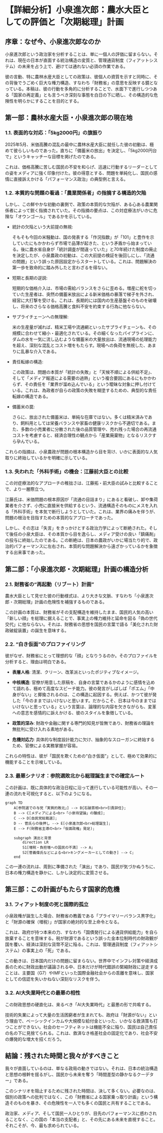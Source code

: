 # 【詳細分析】小泉進次郎：農水大臣としての評価と「次期総理」計画

## 序章：なぜ今、小泉進次郎なのか

小泉進次郎という政治家を分析することは、単に一個人の評価に留まらない。それは、現在の日本が直面する統治構造の変質と、管理通貨制度（フィアットシステム）の未来を占う上で、避けては通れない必須の作業である。

彼の言動、特に農林水産大臣としての政策は、彼個人の資質を示すと同時に、その背後でうごめく巨大な権力構造、すなわち「財務省」の意思を反映する鏡となっている。本稿は、彼の行動を多角的に分析することで、水面下で進行しつつある「国家の再定義」とも言うべき深刻な事態を白日の下に晒し、その構造的な危険性を明らかにすることを目的とする。

## 第一部：農林水産大臣・小泉進次郎の現在地

### 1.1. 表面的な対応：「5kg2000円」の旗振り

2025年5月、米価高騰の混乱の最中に農林水産大臣に就任した彼の初動は、極めて彼らしいものであった。直ちに「備蓄米の放出」を決定し、「5kg2000円台で」というキャッチーな目標を掲げたのである。

これは、価格高騰に苦しむ国民の不安を和らげ、迅速に行動するリーダーとしての姿をメディアに強く印象付けた。彼の得意とする、問題を単純化し、国民の感情に直接訴えかける「パフォーマンス政治」の典型例と言える。

### 1.2. 本質的な問題の看過：「農業関係者」の指摘する構造的欠陥

しかし、この鮮やかな初動の裏側で、政策の本質的な欠陥が、ある心ある農業関係者によって鋭く指摘されていた。その指摘の要点は、この対症療法がいかに危険な「オウンゴール」であるかを示している。

- 統計の欠陥という大前提の無視:
    
    そもそも今回の米騒動は、国の発表する「作況指数」が「101」と豊作を示していたにもかかわらず市場で品薄が起きた、という矛盾から始まっている。後に農水省自身が「統計調査が間違っていた」と70年続けた制度の廃止を決定したが、小泉農政の初動は、この大前提の検証を後回しにし、「流通の問題」という誤った原因設定からスタートしている。これは、問題解決の第一歩を致命的に踏み外したと言わざるを得ない。
    
- 短期と長期の逆説:
    
    短期的な価格介入は、市場の需給バランスをさらに歪める。増産に舵を切っていた生産者は、突然の備蓄米放出による新米価格の暴落で梯子を外され、経営に大打撃を受ける。これは、長期的には国内の生産基盤そのものを破壊し、将来のさらなる価格高騰と食料不安を約束する行為に他ならない。
    
- サプライチェーンへの無理解:
    
    米の生産量が減れば、精米工場や流通網といったサプライチェーンも、その規模に合わせて縮小・最適化されている。その細くなったパイプラインに、ダムの水を一気に流し込むような備蓄米の大量放出は、流通現場の処理能力を超え、深刻な混乱とコスト増をもたらす。現場への負荷を無視した、あまりに乱暴な介入である。
    
- 責任転嫁の構造:
    
    この政策は、問題の本質が「統計の失敗」と「天候不順による供給不足」、そして「メディア報道による需要の過熱」という複合要因にあるにもかかわらず、その責任を「業界が溜め込んでいる」という曖昧な対象に押し付けている。これは、為政者が自らの政策の失敗を糊塗するための、典型的な責任転嫁の構造である。
    
- 備蓄米の罠:
    
    さらに、放出された備蓄米は、単純な在庫ではない。多くは精米済みであり、飼料用としては栄養バランスや家畜の健康リスクから不適切である。また、多数の小売業者に分散された後の品質管理や、売れ残った場合の再流通コストを考慮すると、経済合理性の観点から「産業廃棄物」となるリスクすら孕んでいる。
    

これらの指摘は、小泉農政が問題の根本構造から目を背け、いかに表面的な人気取りに終始しているかを明確に示している。

### 1.3. 失われた「外科手術」の機会：江藤前大臣との比較

この対症療法的なアプローチの稚拙さは、江藤拓・前大臣の試みと比較することで、より一層際立つ。

江藤氏は、米価問題の根本原因が「流通の目詰まり」にあると看破し、卸や集荷業者を介さず、小売に直接米を供給するという、流通構造そのものにメスを入れる「外科手術」を本気で断行しようとしていた。これは、業界の痛みを伴うが、問題の根治を目指すための本質的なアプローチであった。

しかし、その志は「失言」をきっかけとする政治力学によって断絶された。そして後任の小泉大臣は、その本質から目を逸らし、メディア受けの良い「鎮痛剤」の投与に終始したのである。この断絶は、日本の農政がいかに場当たり的で、政治的パフォーマンスに左右され、本質的な問題解決から遠ざかっているかを象徴する出来事であった。

## 第二部：「小泉進次郎・次期総理」計画の構造分析

### 2.1. 財務省の“再起動（リブート）計画”

農水大臣として見せた彼の行動様式は、より大きな文脈、すなわち「小泉進次郎・次期総理」計画の危険性を補強するものである。

この計画の本質は、財務省がその支配構造を維持したまま、国民的人気の高い「新しい顔」を総理に据えることで、事実上の権力維持と延命を図る「偽の世代交代」に他ならない。それは、財務省の思想を国民の言葉で語る「美化された財政破綻装置」の誕生を意味する。

### 2.2. “白き仮面”のプロファイリング

彼がなぜ、財務省にとって理想的な「顔」となりうるのか。そのプロファイルを分析すると、理由は明白である。

- **表層人格**: 清潔、クリーン、改革派といったポジティブなイメージ。
    
- **中核構造**: 官僚が用意した原稿を、自身の言葉であるかのように感情を込めて語れる、極めて高度なスピーチ能力。彼の発言がしばしば「ポエム」「中身がない」と揶揄されるのは、この構造に起因する。例えば、かつて彼が発した「今のままではいけないと思います。だからこそ、日本は今のままではいけないと思っている」という言葉は、論理的な内容を欠きながらも、変革への意志を感情的に訴えかける、彼のスタイルを象徴している。
    
- **政策的深み**: 財政や金融に関する専門的知見が皆無であり、財務省の理論を無批判に受け入れる素地がある。
    
- **危機対応力**: 具体的な制度設計能力に欠け、抽象的なスローガンに終始するため、官僚による実務掌握が容易。
    

これらの特性は、彼が「国民を欺くための“白き仮面”」として、極めて効果的に機能することを示唆している。

### 2.3. 最悪シナリオ：参院選敗北から総理誕生までの確定ルート

この計画は、既に具体的な政治日程に沿って進行している可能性が高い。その一連の流れを可視化すると、以下のようになる。

```
graph TD
    A[参院選での与党「実質的敗北」] --> B{石破首相<br>引責辞任};
    B --> C[メディアによる<br>「小泉待望論」の醸成];
    C --> D[自民党総裁選];
    D -- 菅氏らの後押し --> E[小泉進次郎<br>総理誕生];
    E --> F(財務省主導の<br>「仮面政権」発足);

    subgraph 演出と背景
        direction LR
        S1[増税・負担増への国民の不満] --> A;
        S2[菅義偉氏などによる<br>キングメーカーとしての動き] --> C;
    end
```

この一連の流れは、周到に準備された「演出」であり、国民が気づかぬうちに、日本の権力構造を静かに、しかし決定的に変質させる。

## 第三部：この計画がもたらす国家的危機

### 3.1. フィアット制度の死と国際的孤立

小泉政権が誕生した場合、財務省の教義である「プライマリーバランス黒字化」と「財源の確保（増税）」が国家の絶対的な至上命令となる。

これは、政府が持つ本来の力、すなわち「国債発行による通貨供給能力」を自ら放棄することを意味する。税が財源であるという誤った金本位制時代の財政観が国を覆い、経済は深刻な貨幣不足に陥る。これは、管理通貨制度（フィアットシステム）の事実上の「死」である。

この動きは、日本国内だけの問題に留まらない。世界中でインフレ対策や経済成長のために財政出動が議論される中、日本だけが時代錯誤の緊縮財政に逆走することは、主要国（G7）やIMFといった国際金融社会からの乖離を意味し、国家としての信認を失いかねない深刻なリスクを伴う。

### 3.2. AI大失業時代との最悪の相性

この財政思想の硬直化は、来るべき「AI大失業時代」と最悪の形で共鳴する。

技術的失業によって大量の生活困窮者が生まれても、政府は「財源がない」という理由で、ベーシックインカムや大規模な給付金といった、いかなる救済策も打つことができない。社会のセーフティネットは機能不全に陥り、国民は自己責任の名の下に見捨てられる。これは、救済なき格差社会の固定化であり、社会不安の爆発的な増大を招くだろう。

## 結論：残された時間と我々がすべきこと

我々が直面しているのは、単なる政局の動きではない。それは、日本の統治構造と思想の根幹を揺るがし、国民から未来を奪う「時間差型の静かなるクーデター」である。

このシナリオを阻止するために残された時間は、決して多くない。必要なのは、個別の政策への批判ではなく、この「財務省による国家乗っ取り計画」という構造そのものを暴き、その危険性を一人でも多くの国民と共有することである。

政治家、メディア、そして国民一人ひとりが、目先のパフォーマンスに惑わされることなく、この国の「本当の支配者」と、その先にある未来を直視すること。それこそが、今、最も求められている。